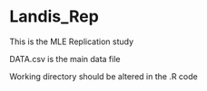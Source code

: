 # Landis_Rep
This is the MLE Replication study

DATA.csv is the main data file

Working directory should be altered in the .R code
